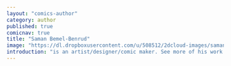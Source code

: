 ```yaml
---
layout: "comics-author"
category: author
published: true
comicnav: true
title: "Saman Bemel-Benrud"
image: "https://dl.dropboxusercontent.com/u/508512/2dcloud-images/saman-bemel-benrud.jpg"
introduction: "is an artist/designer/comic maker. See more of his work at <a href='http://trashmoon.com/'>trashmoon.com</a>." 
---
```


